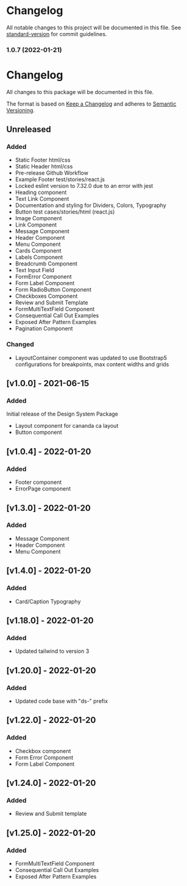 # Changelog

All notable changes to this project will be documented in this file. See [standard-version](https://github.com/conventional-changelog/standard-version) for commit guidelines.

### 1.0.7 (2022-01-21)

# Changelog

All changes to this package will be documented in this file.

The format is based on [Keep a Changelog](https://keepachangelog.com/en/1.0.0/) and adheres to [Semantic Versioning](https://semver.org/spec/v2.0.0.html).

## Unreleased

### Added

- Static Footer html/css
- Static Header html/css
- Pre-release Github Workflow
- Example Footer test/stories/react.js
- Locked eslint version to 7.32.0 due to an error with jest
- Heading component
- Text Link Component
- Documentation and styling for Dividers, Colors, Typography
- Button test cases/stories/html (react.js)
- Image Component
- Link Component
- Message Component
- Header Component
- Menu Component
- Cards Component
- Labels Component
- Breadcrumb Component
- Text Input Field
- FormError Component
- Form Label Component
- Form RadioButton Component
- Checkboxes Component
- Review and Submit Template
- FormMultiTextField Component
- Consequential Call Out Examples
- Exposed After Pattern Examples
- Pagination Component

### Changed

- LayoutContainer component was updated to use Bootstrap5 configurations for breakpoints, max content widths and grids

## [v1.0.0] - 2021-06-15

### Added

Initial release of the Design System Package

- Layout component for cananda ca layout
- Button component

## [v1.0.4] - 2022-01-20

### Added

- Footer component
- ErrorPage component

## [v1.3.0] - 2022-01-20

### Added

- Message Component
- Header Component
- Menu Component

## [v1.4.0] - 2022-01-20

### Added

- Card/Caption Typography

## [v1.18.0] - 2022-01-20

### Added

- Updated tailwind to version 3

## [v1.20.0] - 2022-01-20

### Added

- Updated code base with "ds-" prefix

## [v1.22.0] - 2022-01-20

### Added

- Checkbox component
- Form Error Component
- Form Label Component

## [v1.24.0] - 2022-01-20

### Added

- Review and Submit template

## [v1.25.0] - 2022-01-20

### Added

- FormMultiTextField Component
- Consequential Call Out Examples
- Exposed After Pattern Examples
